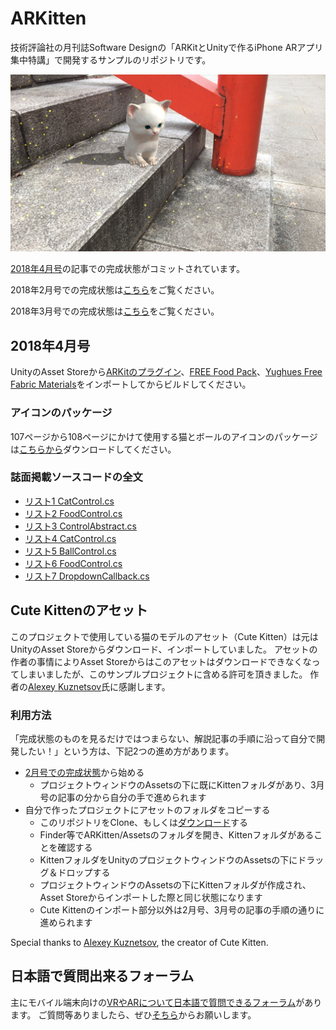 # ARKitten
技術評論社の月刊誌Software Designの「ARKitとUnityで作るiPhone ARアプリ集中特講」で開発するサンプルのリポジトリです。

![ARKitten](ARKitten.jpg)

[2018年4月号](http://gihyo.jp/magazine/SD/archive/2018/201804)の記事での完成状態がコミットされています。

2018年2月号での完成状態は[こちら](https://github.com/ktaka/ARKitten/tree/part_2)をご覧ください。

2018年3月号での完成状態は[こちら](https://github.com/ktaka/ARKitten/tree/part_3)をご覧ください。

## 2018年4月号
UnityのAsset Storeから[ARKitのプラグイン](http://u3d.as/RTd)、[FREE Food Pack](http://u3d.as/Mh3)、[Yughues Free Fabric Materials](https://assetstore.unity.com/packages/2d/textures-materials/fabric/yughues-free-fabric-materials-13002)をインポートしてからビルドしてください。

### アイコンのパッケージ
107ページから108ページにかけて使用する猫とボールのアイコンのパッケージは[こちらから](https://github.com/ktaka/ARKitten/raw/part_4t/arkitten_textures.unitypackage)ダウンロードしてください。

### 誌面掲載ソースコードの全文
- [リスト1 CatControl.cs](https://github.com/ktaka/ARKitten/blob/part_4_1t/Assets/CatControl.cs)
- [リスト2 FoodControl.cs](https://github.com/ktaka/ARKitten/blob/part_4_1t/Assets/FoodControl.cs)
- [リスト3 ControlAbstract.cs](https://github.com/ktaka/ARKitten/blob/part_4t/Assets/ControlAbstract.cs)
- [リスト4 CatControl.cs](https://github.com/ktaka/ARKitten/blob/part_4t/Assets/CatControl.cs)
- [リスト5 BallControl.cs](https://github.com/ktaka/ARKitten/blob/part_4t/Assets/BallControl.cs)
- [リスト6 FoodControl.cs](https://github.com/ktaka/ARKitten/blob/part_4t/Assets/FoodControl.cs)
- [リスト7 DropdownCallback.cs](https://github.com/ktaka/ARKitten/blob/part_4t/Assets/DropdownCallback.cs)

## Cute Kittenのアセット
このプロジェクトで使用している猫のモデルのアセット（Cute Kitten）は元はUnityのAsset Storeからダウンロード、インポートしていました。
アセットの作者の事情によりAsset Storeからはこのアセットはダウンロードできなくなってしまいましたが、このサンプルプロジェクトに含める許可を頂きました。
作者の[Alexey Kuznetsov](http://leshiy3d.com/)氏に感謝します。

### 利用方法
「完成状態のものを見るだけではつまらない、解説記事の手順に沿って自分で開発したい！」という方は、下記2つの進め方があります。
- [2月号での完成状態](https://github.com/ktaka/ARKitten/tree/part_2)から始める
  - プロジェクトウィンドウのAssetsの下に既にKittenフォルダがあり、3月号の記事の分から自分の手で進められます
- 自分で作ったプロジェクトにアセットのフォルダをコピーする
  - このリポジトリをClone、もしくは[ダウンロード](https://github.com/ktaka/ARKitten/archive/master.zip)する
  - Finder等でARKitten/Assetsのフォルダを開き、Kittenフォルダがあることを確認する
  - KittenフォルダをUnityのプロジェクトウィンドウのAssetsの下にドラッグ＆ドロップする
  - プロジェクトウィンドウのAssetsの下にKittenフォルダが作成され、Asset Storeからインポートした際と同じ状態になります
  - Cute Kittenのインポート部分以外は2月号、3月号の記事の手順の通りに進められます

Special thanks to [Alexey Kuznetsov](http://leshiy3d.com/), the creator of Cute Kitten.

## 日本語で質問出来るフォーラム
主にモバイル端末向けの[VRやARについて日本語で質問できるフォーラム](https://groups.google.com/d/forum/vr_ar_ja)があります。
ご質問等ありましたら、ぜひ[そちら](https://groups.google.com/d/forum/vr_ar_ja)からお願いします。
